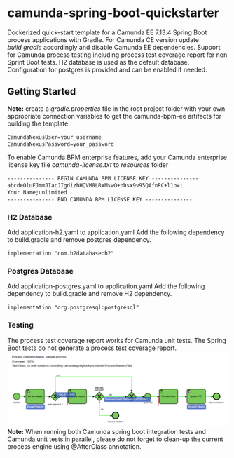 # camunda-spring-boot-quickstarter
Dockerized quick-start template for a Camunda EE 7.13.4 Spring Boot process applications with Gradle.
For Camunda CE version update *build.gradle* accordingly and disable Camunda EE dependencies.
Support for Camunda process testing including process test coverage report for non Sprint Boot tests.
H2 database is used as the default database. Configuration for postgres is provided and can be enabled if needed. 

## Getting Started
**Note:** create a *gradle.properties* file in the root project folder with your own appropriate connection variables 
to get the camunda-bpm-ee artifacts for building the template.
```
CamundaNexusUser=your_username
CamundaNexusPassword=your_password
```
To enable Camunda BPM enterprise features, add your Camunda enterprise license key file
 *camunda-license.txt* to *resources* folder

```
--------------- BEGIN CAMUNDA BPM LICENSE KEY ---------------
abcdeOluEJmmJIacJIgdizbHQVM8LRxMswO+bbsx9v95QAfnRC+l1o=;
Your Name;unlimited
--------------- END CAMUNDA BPM LICENSE KEY ---------------
```

### H2 Database  
Add application-h2.yaml to application.yaml
Add the following dependency to build.gradle and remove postgres dependency.
```
implementation "com.h2database:h2"
```

### Postgres Database  
Add application-postgres.yaml to application.yaml
Add the following dependency to build.gradle and remove H2 dependency.
```
implementation "org.postgresql:postgresql"
```
### Testing 
The process test coverage report works for Camunda unit tests. The Spring Boot 
tests  do not generate a process test coverage report.
![Process Test Coverage](process_test_coverage_report.png)
**Note:**
When running both Camunda spring boot integration tests and Camunda unit tests in parallel,
please do not forget to clean-up the current process engine using @AfterClass annotation.
